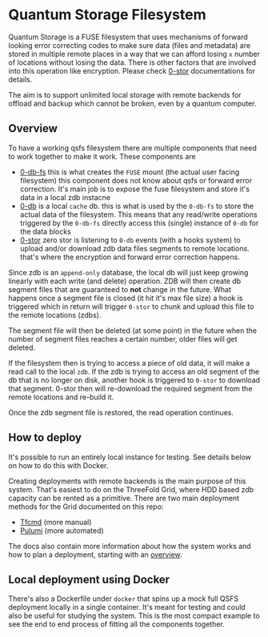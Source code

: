 # Quantum Storage Filesystem

Quantum Storage is a FUSE filesystem that uses mechanisms of forward looking error correcting codes to make sure data (files and metadata) are stored in multiple remote places in a way that we can afford losing `x` number of locations without losing the data. There is other factors that are involved into this operation like encryption. Please check [0-stor](https://github.com/threefoldtech/0-stor_v2) documentations for details.

The aim is to support unlimited local storage with remote backends for offload and backup which cannot be broken, even by a quantum computer.

## Overview

To have a working qsfs filesystem there are multiple components that need to work together to make it work. These components are

- [0-db-fs](https://github.com/threefoldtech/0-db-fs) this is what creates the `FUSE` mount (the actual user facing filesystem) this component does not know about qsfs or forward error correction. It's main job is to expose the fuse filesystem and store it's data in a local zdb instacne
- [0-db](https://github.com/threefoldtech/0-db) is a local `cache` db. this is what is used by the `0-db-fs` to store the actual data of the filesystem. This means that any read/write operations triggered by the `0-db-fs` directly access this (single) instance of `0-db` for the data blocks
- [0-stor](https://github.com/threefoldtech/0-stor_v2) zero stor is listening to `0-db` events (with a hooks system) to upload and/or download zdb data files segments to remote locations. that's where the encryption and forward error correction happens.

Since zdb is an `append-only` database, the local db will just keep growing linearly with each write (and delete) operation. ZDB will then create db segment files that are guaranteed to **not** change in the future. What happens once a segment file is closed (it hit it's max file size) a hook is triggered which in return will trigger `0-stor` to chunk and upload this file to the remote locations (zdbs).

The segment file will then be deleted (at some point) in the future when the number of segment files reaches a certain number, older files will get deleted.

If the filesystem then is trying to access a piece of old data, it will make a read call to the local `zdb`. If the zdb is trying to access an old segment of the db that is no longer on disk, another hook is triggered to `0-stor` to download that segment. 0-stor then will re-download the required segment from the remote locations and re-build it.

Once the zdb segment file is restored, the read operation continues.

## How to deploy

It's possible to run an entirely local instance for testing. See details below on how to do this with Docker.

Creating deployments with remote backends is the main purpose of this system. That's easiest to do on the ThreeFold Grid, where HDD based zdb capacity can be rented as a primitive. There are two main deployment methods for the Grid documented on this repo:

* [Tfcmd](https://github.com/threefoldtech/quantum-storage/blob/master/docs/04_deploy_tfcmd.md) (more manual)
* [Pulumi](https://github.com/threefoldtech/quantum-storage/blob/master/docs/04_deploy_tfcmd.md) (more automated)

The docs also contain more information about how the system works and how to plan a deployment, starting with an [overview](https://github.com/threefoldtech/quantum-storage/blob/master/docs/01_overview.md).

## Local deployment using Docker

There's also a Dockerfile under `docker` that spins up a mock full QSFS deployment locally in a single container. It's meant for testing and could also be useful for studying the system. This is the most compact example to see the end to end process of fitting all the components together.
